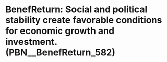 # BenefReturn: __Social and political stability create favorable conditions for economic growth and investment.__ (PBN__BenefReturn_582)

